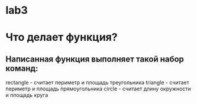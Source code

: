 # lab3
# Что делает функция? #
## Написанная функция выполняет такой набор команд: ##

rectangle - считает периметр и площадь треугольника triangle - считает периметр и площадь прямоугольника circle - считает длину окружности и площадь круга
